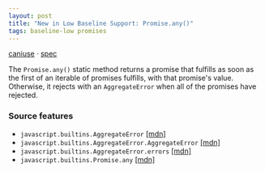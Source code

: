 ```yaml
---
layout: post
title: "New in Low Baseline Support: Promise.any()"
tags: baseline-low promises
---
```


[caniuse](https://caniuse.com/?search=promise-any) · [spec](https://tc39.es/ecma262/multipage/control-abstraction-objects.html#sec-promise.any)

The `Promise.any()` static method returns a promise that fulfills as soon as the first of an iterable of promises fulfills, with that promise's value. Otherwise, it rejects with an `AggregateError` when all of the promises have rejected.

### Source features

- ``javascript.builtins.AggregateError`` [[mdn]](https://developer.mozilla.org/en-US/search?q=javascript.builtins.AggregateError)
- ``javascript.builtins.AggregateError.AggregateError`` [[mdn]](https://developer.mozilla.org/en-US/search?q=javascript.builtins.AggregateError.AggregateError)
- ``javascript.builtins.AggregateError.errors`` [[mdn]](https://developer.mozilla.org/en-US/search?q=javascript.builtins.AggregateError.errors)
- ``javascript.builtins.Promise.any`` [[mdn]](https://developer.mozilla.org/en-US/search?q=javascript.builtins.Promise.any)
